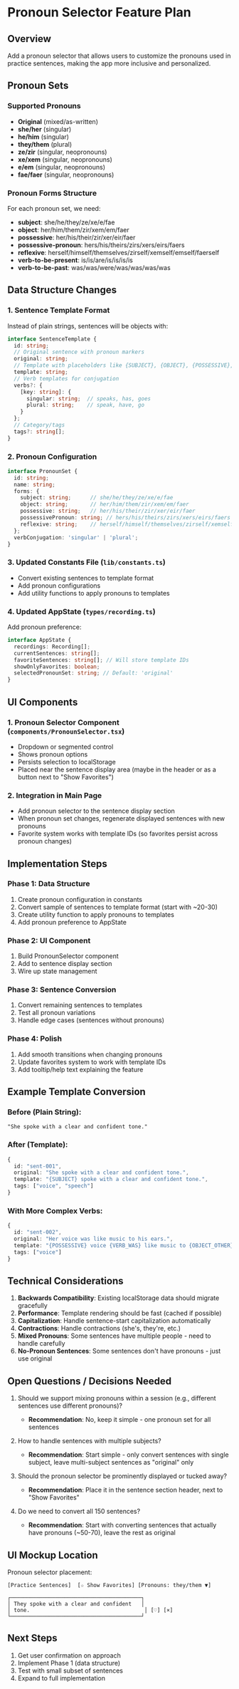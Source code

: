 # Pronoun Selector Feature Plan

## Overview
Add a pronoun selector that allows users to customize the pronouns used in practice sentences, making the app more inclusive and personalized.

## Pronoun Sets

### Supported Pronouns
- **Original** (mixed/as-written)
- **she/her** (singular)
- **he/him** (singular)
- **they/them** (plural)
- **ze/zir** (singular, neopronouns)
- **xe/xem** (singular, neopronouns)
- **e/em** (singular, neopronouns)
- **fae/faer** (singular, neopronouns)

### Pronoun Forms Structure
For each pronoun set, we need:
- **subject**: she/he/they/ze/xe/e/fae
- **object**: her/him/them/zir/xem/em/faer
- **possessive**: her/his/their/zir/xer/eir/faer
- **possessive-pronoun**: hers/his/theirs/zirs/xers/eirs/faers
- **reflexive**: herself/himself/themselves/zirself/xemself/emself/faerself
- **verb-to-be-present**: is/is/are/is/is/is/is
- **verb-to-be-past**: was/was/were/was/was/was/was

## Data Structure Changes

### 1. Sentence Template Format
Instead of plain strings, sentences will be objects with:
```typescript
interface SentenceTemplate {
  id: string;
  // Original sentence with pronoun markers
  original: string;
  // Template with placeholders like {SUBJECT}, {OBJECT}, {POSSESSIVE}, etc.
  template: string;
  // Verb templates for conjugation
  verbs?: {
    [key: string]: {
      singular: string;  // speaks, has, goes
      plural: string;    // speak, have, go
    }
  };
  // Category/tags
  tags?: string[];
}
```

### 2. Pronoun Configuration
```typescript
interface PronounSet {
  id: string;
  name: string;
  forms: {
    subject: string;      // she/he/they/ze/xe/e/fae
    object: string;       // her/him/them/zir/xem/em/faer
    possessive: string;   // her/his/their/zir/xer/eir/faer
    possessivePronoun: string; // hers/his/theirs/zirs/xers/eirs/faers
    reflexive: string;    // herself/himself/themselves/zirself/xemself/emself/faerself
  };
  verbConjugation: 'singular' | 'plural';
}
```

### 3. Updated Constants File (`lib/constants.ts`)
- Convert existing sentences to template format
- Add pronoun configurations
- Add utility functions to apply pronouns to templates

### 4. Updated AppState (`types/recording.ts`)
Add pronoun preference:
```typescript
interface AppState {
  recordings: Recording[];
  currentSentences: string[];
  favoriteSentences: string[]; // Will store template IDs
  showOnlyFavorites: boolean;
  selectedPronounSet: string; // Default: 'original'
}
```

## UI Components

### 1. Pronoun Selector Component (`components/PronounSelector.tsx`)
- Dropdown or segmented control
- Shows pronoun options
- Persists selection to localStorage
- Placed near the sentence display area (maybe in the header or as a button next to "Show Favorites")

### 2. Integration in Main Page
- Add pronoun selector to the sentence display section
- When pronoun set changes, regenerate displayed sentences with new pronouns
- Favorite system works with template IDs (so favorites persist across pronoun changes)

## Implementation Steps

### Phase 1: Data Structure
1. Create pronoun configuration in constants
2. Convert sample of sentences to template format (start with ~20-30)
3. Create utility function to apply pronouns to templates
4. Add pronoun preference to AppState

### Phase 2: UI Component
1. Build PronounSelector component
2. Add to sentence display section
3. Wire up state management

### Phase 3: Sentence Conversion
1. Convert remaining sentences to templates
2. Test all pronoun variations
3. Handle edge cases (sentences without pronouns)

### Phase 4: Polish
1. Add smooth transitions when changing pronouns
2. Update favorites system to work with template IDs
3. Add tooltip/help text explaining the feature

## Example Template Conversion

### Before (Plain String):
```
"She spoke with a clear and confident tone."
```

### After (Template):
```typescript
{
  id: "sent-001",
  original: "She spoke with a clear and confident tone.",
  template: "{SUBJECT} spoke with a clear and confident tone.",
  tags: ["voice", "speech"]
}
```

### With More Complex Verbs:
```typescript
{
  id: "sent-002", 
  original: "Her voice was like music to his ears.",
  template: "{POSSESSIVE} voice {VERB_WAS} like music to {OBJECT_OTHER} ears.",
  tags: ["voice"]
}
```

## Technical Considerations

1. **Backwards Compatibility**: Existing localStorage data should migrate gracefully
2. **Performance**: Template rendering should be fast (cached if possible)
3. **Capitalization**: Handle sentence-start capitalization automatically
4. **Contractions**: Handle contractions (she's, they're, etc.)
5. **Mixed Pronouns**: Some sentences have multiple people - need to handle carefully
6. **No-Pronoun Sentences**: Some sentences don't have pronouns - just use original

## Open Questions / Decisions Needed

1. Should we support mixing pronouns within a session (e.g., different sentences use different pronouns)?
   - **Recommendation**: No, keep it simple - one pronoun set for all sentences
   
2. How to handle sentences with multiple subjects?
   - **Recommendation**: Start simple - only convert sentences with single subject, leave multi-subject sentences as "original" only

3. Should the pronoun selector be prominently displayed or tucked away?
   - **Recommendation**: Place it in the sentence section header, next to "Show Favorites"

4. Do we need to convert all 150 sentences?
   - **Recommendation**: Start with converting sentences that actually have pronouns (~50-70), leave the rest as original

## UI Mockup Location
Pronoun selector placement:
```
[Practice Sentences]  [☆ Show Favorites] [Pronouns: they/them ▼]

┌─────────────────────────────────────────┐
│ They spoke with a clear and confident   │
│ tone.                                    │ [♡] [×]
└─────────────────────────────────────────┘
```

## Next Steps
1. Get user confirmation on approach
2. Implement Phase 1 (data structure)
3. Test with small subset of sentences
4. Expand to full implementation

